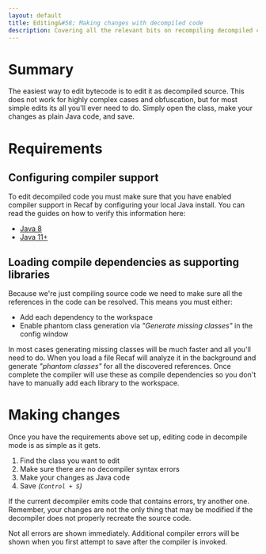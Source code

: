 ```yaml
---
layout: default
title: Editing&#58; Making changes with decompiled code 
description: Covering all the relevant bits on recompiling decompiled code
---
```


# Summary

The easiest way to edit bytecode is to edit it as decompiled source. This does not work for highly complex cases and obfuscation, but for most simple edits its all you'll ever need to do. Simply open the class, make your changes as plain Java code, and save.

# Requirements

## Configuring compiler support

To edit decompiled code you must make sure that you have enabled compiler support in Recaf by configuring your local Java install. You can read the guides on how to verify this information here:

- [Java 8](setup-java8.md)
- [Java 11+](setup-java8.md)

## Loading compile dependencies as supporting libraries

Because we're just compiling source code we need to make sure all the references in the code can be resolved. This means you must either:

- Add each dependency to the workspace
- Enable phantom class generation via _"Generate missing classes"_ in the config window

In most cases generating missing classes will be much faster and all you'll need to do. When you load a file Recaf will analyze it in the background and generate _"phantom classes"_ for all the discovered references. Once complete the compiler will use these as compile dependencies so you don't have to manually add each library to the workspace.

# Making changes

Once you have the requirements above set up, editing code in decompile mode is as simple as it gets. 

1. Find the class you want to edit
2. Make sure there are no decompiler syntax errors
3. Make your changes as Java code
4. Save _(`Control + S`)_

If the current decompiler emits code that contains errors, try another one. Remember, your changes are not the only thing that may be modified if the decompiler does not properly recreate the source code.

Not all errors are shown immediately. Additional compiler errors will be shown when you first attempt to save after the compiler is invoked.